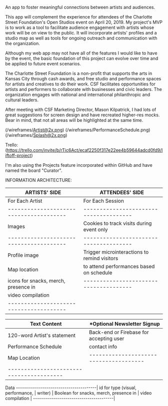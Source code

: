 An app to foster meaningful connections between artists and audiences.

This app will complement the experience for attendees of the Charlotte Street Foundation's Open Studios event on April 20, 2019. My project's MVP is to work as a tool to facilitate audience engagement with artists whose work will be on view to the public. It will incorporate artists' profiles and a studio map as well as tools for ongoing outreach and communication with the organization.

Although my web app may not have all of the features I would like to have by the event, the basic foundation of this project can evolve over time and be applied to future event scenarios.

The Charlotte Street Foundation is a non-profit that supports the arts in Kansas City through cash awards, and free studio and performance spaces for artists and creatives to do their work. CSF facilitates opportunities for artists and performers to collaborate with businesses and civic leaders. The organization engages with national and international philanthropic and cultural leaders.

After meeting with CSF Marketing Director, Mason Kilpatrick, I had lots of great suggestions for screen design and have recreated higher-res mocks. Bear in mind, that not all areas will be highlighted at the same time. 

(/wireframes/Artist@2x.png)
(/wireframes/PerformanceSchedule.png)
(/wireframes/Splash@2x.png)


Trello: (https://trello.com/invite/b/rTic6Act/ecaf2250f317e22ee4b59644adcd0fd9/liftoff-project)

I'm also using the Projects feature incorporated within GitHub and have named the board "Curator". 


INFORMATION ARCHITECTURE:

ARTISTS' SIDE                           |           ATTENDEES' SIDE
--------------------------------------- | --------------------------------------
For Each Artist                         |            For Each Session
--------------------------------------- | --------------------------------------
Images                                  | Cookies to track visits during event only
--------------------------------------- | --------------------------------------
Profile image                           | Trigger microinteractions to remind visitors
Map location                            | to attend performances based on schedule
icons for snacks, merch, presence in    | --------------------------------------
video compilation                       |
--------------------------------------- | 
                                        


Text Content                            |       *Optional Newsletter Signup
----------------------------------------| --------------------------------------
120-word Artist's statement             | Back-end or Firebase for accepting user
Performance Schedule                    | contact info
Map Location                            | -------------------------------------- 
----------------------------------------|

Data
----------------------------------------|
id for type (visual, performance,       |
writer)                                 |
Boolean for snacks, merch, presence in  | 
video compilation                       |
----------------------------------------|